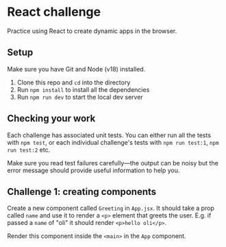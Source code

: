 # React challenge

Practice using React to create dynamic apps in the browser.

## Setup

Make sure you have Git and Node (v18) installed.

1. Clone this repo and `cd` into the directory
1. Run `npm install` to install all the dependencies
1. Run `npm run dev` to start the local dev server

## Checking your work

Each challenge has associated unit tests. You can either run all the tests with `npm test`, or each individual challenge's tests with `npm run test:1`, `npm run test:2` etc.

Make sure you read test failures carefully—the output can be noisy but the error message should provide useful information to help you.

## Challenge 1: creating components

Create a new component called `Greeting` in `App.jsx`. It should take a prop called `name` and use it to render a `<p>` element that greets the user. E.g. if passed a `name` of "oli" it should render `<p>hello oli</p>`.

Render this component inside the `<main>` in the `App` component.
